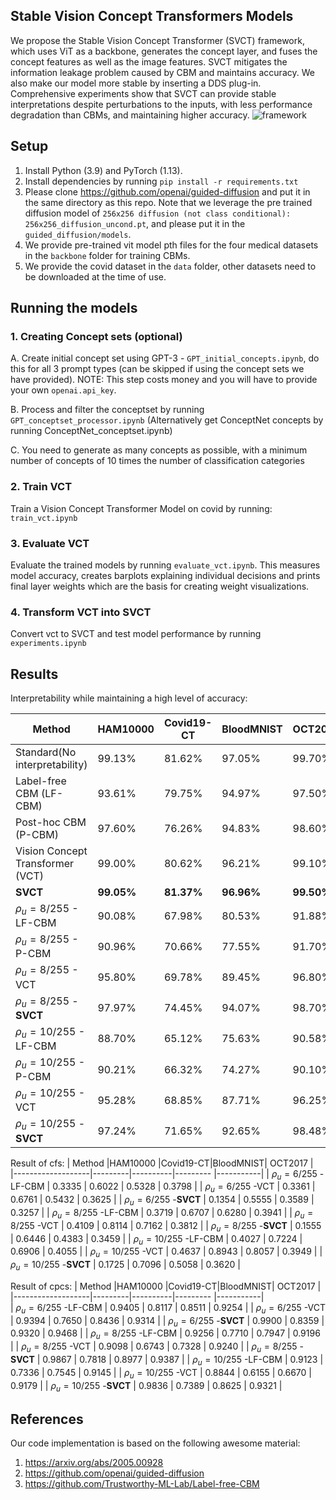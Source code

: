 ## Stable Vision Concept Transformers Models
 We propose the Stable Vision Concept Transformer (SVCT) framework, which uses ViT as a backbone, generates the concept layer, and fuses the concept features as well as the image features. SVCT mitigates the information leakage problem caused by CBM and maintains accuracy. We also make our model more stable by inserting a DDS plug-in. Comprehensive experiments show that SVCT can provide stable interpretations despite perturbations to the inputs, with less performance degradation than CBMs, and maintaining higher accuracy.
![framework](https://github.com/HuaGuaiGuai/Faithful-Vision-Concept-Transformers/assets/115633787/e4409afe-47cb-45f3-890a-7dc256e7655e)


## Setup
1. Install Python (3.9) and PyTorch (1.13).
2. Install dependencies by running `pip install -r requirements.txt`
3. Please clone https://github.com/openai/guided-diffusion and put it in the same directory as this repo. Note that we leverage the pre trained diffusion model of `256x256 diffusion (not class conditional): 256x256_diffusion_uncond.pt`, and please put it in the `guided_diffusion/models`.  
4. We provide pre-trained vit model pth files for the four medical datasets in the `backbone` folder for training CBMs.
5. We provide the covid dataset in the `data` folder, other datasets need to be downloaded at the time of use.


## Running the models

### 1. Creating Concept sets (optional)
A. Create initial concept set using GPT-3 - `GPT_initial_concepts.ipynb`, do this for all 3 prompt types (can be skipped if using the concept sets we have provided). NOTE: This step costs money and you will have to provide your own `openai.api_key`.

B. Process and filter the conceptset by running `GPT_conceptset_processor.ipynb` (Alternatively get ConceptNet concepts by running ConceptNet_conceptset.ipynb)

C. You need to generate as many concepts as possible, with a minimum number of concepts of 10 times the number of classification categories

### 2. Train VCT 
Train a Vision Concept Transformer Model on covid by running:  `train_vct.ipynb`

### 3. Evaluate VCT

Evaluate the trained models by running `evaluate_vct.ipynb`. This measures model accuracy, creates barplots explaining individual decisions and prints final layer weights which are the basis for creating weight visualizations.

### 4. Transform VCT into SVCT
Convert vct to SVCT and test model performance by running `experiments.ipynb`

## Results

Interpretability while maintaining a high level of accuracy:

|           Method  |HAM10000 |Covid19-CT|BloodMNIST|  OCT2017  |          
|-------------------|---------|----------|--------- |-----------|
|Standard(No interpretability)   | 99.13%  | 81.62%   | 97.05%   | 99.70%    |
| Label-free CBM (LF-CBM)        | 93.61%  | 79.75%   | 94.97%   | 97.50%    |
| Post-hoc CBM (P-CBM)           | 97.60%  | 76.26%   | 94.83%   | 98.60%    |
|Vision Concept Transformer (VCT)| 99.00%  | 80.62%   | 96.21%   | 99.10%    |
| **SVCT**                       | **99.05%**  | **81.37%**   | **96.96%**   | **99.50%**    |
| $\rho_u = 8/255$ - LF-CBM      | 90.08%  | 67.98%   | 80.53%   | 91.88%$   |
| $\rho_u = 8/255$ - P-CBM       | 90.96%  | 70.66%   | 77.55%   | 91.70%    |
| $\rho_u = 8/255$ - VCT         | 95.80%  | 69.78%   | 89.45%   | 96.80%    |
| $\rho_u = 8/255$ -**SVCT**     | 97.97%  | 74.45%   | 94.07%   | 98.70%    |
| $\rho_u = 10/255$ - LF-CBM     | 88.70%  | 65.12%   | 75.63%   | 90.58%    |
| $\rho_u = 10/255$ - P-CBM      | 90.21%  | 66.32%   | 74.27%   | 90.10%    |
| $\rho_u = 10/255$ - VCT        | 95.28%  | 68.85%   | 87.71%   | 96.25%    |
| $\rho_u = 10/255$ -**SVCT**    | 97.24%  | 71.65%   | 92.65%   | 98.48%    |

Result of cfs: 
|           Method  |HAM10000 |Covid19-CT|BloodMNIST|  OCT2017  |          
|-------------------|---------|----------|--------- |-----------|
| $\rho_u = 6/255$ -LF-CBM       | 0.3335  | 0.6022   | 0.5328   | 0.3798    |
| $\rho_u = 6/255$ -VCT          | 0.3361  | 0.6761   | 0.5432   | 0.3625    |
| $\rho_u = 6/255$ -**SVCT**     | 0.1354  | 0.5555   | 0.3589   | 0.3257    |
| $\rho_u = 8/255$ -LF-CBM       | 0.3719  | 0.6707   | 0.6280   | 0.3941    |
| $\rho_u = 8/255$ -VCT          | 0.4109  | 0.8114   | 0.7162   | 0.3812    |
| $\rho_u = 8/255$ -**SVCT**     | 0.1555  | 0.6446   | 0.4383   | 0.3459    |
| $\rho_u = 10/255$ -LF-CBM      | 0.4027  | 0.7224   | 0.6906   | 0.4055    |
| $\rho_u = 10/255$ -VCT         | 0.4637  | 0.8943   | 0.8057   | 0.3949    |
| $\rho_u = 10/255$ -**SVCT**    | 0.1725  | 0.7096   | 0.5058   | 0.3620    |

Result of cpcs:
|           Method  |HAM10000 |Covid19-CT|BloodMNIST|  OCT2017  |          
|-------------------|---------|----------|--------- |-----------|       
| $\rho_u = 6/255$ -LF-CBM       | 0.9405  | 0.8117   | 0.8511   | 0.9254    |
| $\rho_u = 6/255$ -VCT          | 0.9394  | 0.7650   | 0.8436   | 0.9314    |
| $\rho_u = 6/255$ -**SVCT**     | 0.9900  | 0.8359   | 0.9320   | 0.9468    |
| $\rho_u = 8/255$ -LF-CBM       | 0.9256  | 0.7710   | 0.7947   | 0.9196    |
| $\rho_u = 8/255$ -VCT          | 0.9098  | 0.6743   | 0.7328   | 0.9240    |
| $\rho_u = 8/255$ -**SVCT**     | 0.9867  | 0.7818   | 0.8977   | 0.9387    |
| $\rho_u = 10/255$ -LF-CBM      | 0.9123  | 0.7336   | 0.7545   | 0.9145    |
| $\rho_u = 10/255$ -VCT         | 0.8844  | 0.6155   | 0.6670   | 0.9179    |
| $\rho_u = 10/255$ -**SVCT**    | 0.9836  | 0.7389   | 0.8625   | 0.9321    |

## References

Our code implementation is based on the following awesome material:

1. https://arxiv.org/abs/2005.00928
2. https://github.com/openai/guided-diffusion
3. https://github.com/Trustworthy-ML-Lab/Label-free-CBM
